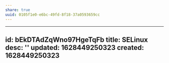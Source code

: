 ```yaml
---
share: true
uuid: 0105f1e0-e6bc-49fd-8f18-37a0593659cc
---
```

---
id: bEkDTAdZqWno97HgeTqFb
title: SELinux
desc: ''
updated: 1628449250323
created: 1628449250323
---

